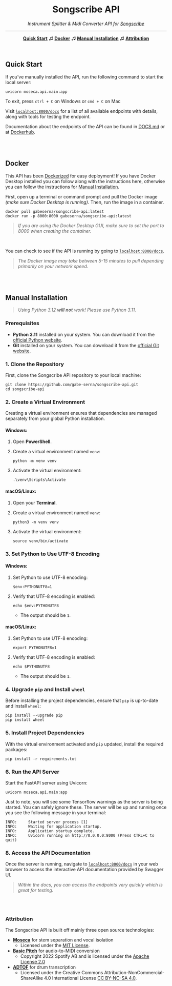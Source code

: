 <h1 align="center">Songscribe API</h1>
<p align="center"><i>Instrument Splitter & Midi Converter API for <a href="https://github.com/gabe-serna/songscribe">Songscribe</a></i></p>

<hr/>

<p align="center">
  <a href="#quick-start"><strong>Quick Start</strong></a> ♫
  <a href="#docker"><strong>Docker</strong></a> ♫
  <a href="#manual-installation"><strong>Manual Installation</strong></a> ♫
  <a href="#attribution"><strong>Attribution</strong></a>
</p>

<br/>

## Quick Start

If you've manually installed the API, run the following command to start the local server:
```commandline
uvicorn moseca.api.main:app
```

To exit, press `ctrl + C` on Windows or `cmd + C` on Mac

Visit [`localhost:8000/docs`](http://localhost:8000/docs) for a list of all available endpoints with details, along with tools for testing the endpoint.

Documentation about the endpoints of the API can be found in [DOCS.md](https://github.com/gabe-serna/songscribe-api/blob/main/README.md) or at [Dockerhub](https://hub.docker.com/r/gabeserna/songscribe-api).

<br/><br/>

## Docker

This API has been [Dockerized](https://hub.docker.com/r/gabeserna/songscribe-api/tags) for easy deployment! If you have Docker Desktop installed you can follow along with the instructions here, otherwise you  can follow the instructions for [Manual Installation](#manual-installation).

First, open up a terminal or command prompt and pull the Docker image *(make sure Docker Desktop is running)*. Then, run the image in a container.

```commandline
docker pull gabeserna/songscribe-api:latest
docker run -p 8000:8000 gabeserna/songscribe-api:latest
```
> *If you are using the Docker Desktop GUI, make sure to set the port to 8000 when creating the container.*

<br/>

You can check to see if the API is running by going to [`localhost:8000/docs`](http://localhost:8000/docs).

> *The Docker image may take between 5-15 minutes to pull depending primarily on your network speed.*

<br/><br/>

## Manual Installation

> *Using Python 3.12 **will not** work! Please use Python 3.11.*

### Prerequisites

- **Python 3.11** installed on your system. You can download it from the [official Python website](https://www.python.org/downloads/).
- **Git** installed on your system. You can download it from the [official Git website](https://git-scm.com/downloads).

### 1. Clone the Repository

First, clone the Songscribe API repository to your local machine:

```commandline
git clone https://github.com/gabe-serna/songscribe-api.git
cd songscribe-api
```

### 2. Create a Virtual Environment

Creating a virtual environment ensures that dependencies are managed separately from your global Python installation.

#### **Windows:**

1. Open **PowerShell**.

2. Create a virtual environment named `venv`:

    ```commandline
    python -m venv venv
    ```

3. Activate the virtual environment:

    ```commandline
    .\venv\Scripts\Activate
    ```

#### **macOS/Linux:**

1. Open your **Terminal**.

2. Create a virtual environment named `venv`:

    ```commandline
    python3 -m venv venv
    ```

3. Activate the virtual environment:

    ```commandline
    source venv/bin/activate
    ```

### 3. Set Python to Use UTF-8 Encoding

#### **Windows:**

1. Set Python to use UTF-8 encoding:

    ```commandline
    $env:PYTHONUTF8=1
    ```

2. Verify that UTF-8 encoding is enabled:

    ```commandline
    echo $env:PYTHONUTF8
    ```

    - The output should be `1`.

#### **macOS/Linux:**

1. Set Python to use UTF-8 encoding:

    ```commandline
    export PYTHONUTF8=1
    ```

2. Verify that UTF-8 encoding is enabled:

    ```commandline
    echo $PYTHONUTF8
    ```

    - The output should be `1`.

### 4. Upgrade `pip` and Install `wheel`

Before installing the project dependencies, ensure that `pip` is up-to-date and install `wheel`:

```commandline
pip install --upgrade pip
pip install wheel
```

### 5. Install Project Dependencies

With the virtual environment activated and `pip` updated, install the required packages:

```commandline
pip install -r requirements.txt
```

### 6. Run the API Server

Start the FastAPI server using Uvicorn:

```commandline
uvicorn moseca.api.main:app
```

Just to note, you will see some Tensorflow warnings as the server is being started. You can safely ignore these. The server will be up and running once you see the following message in your terminal:
```text
INFO:     Started server process [1]
INFO:     Waiting for application startup.
INFO:     Application startup complete.
INFO:     Uvicorn running on http://0.0.0.0:8000 (Press CTRL+C to quit)
```

### 8. Access the API Documentation

Once the server is running, navigate to [`localhost:8000/docs`](http://localhost:8000/docs) in your web browser to access the interactive API documentation provided by Swagger UI.

> *Within the docs, you can access the endpoints very quickly which is great for testing.*

<br/><br/>


### Attribution

The Songscribe API is built off mainly three open source technologies: 
- [**Moseca**](https://github.com/fabiogra/moseca) for stem separation and vocal isolation
  - Licensed under the [MIT License](https://opensource.org/license/MIT).
- [**Basic Pitch**](https://github.com/spotify/basic-pitch) for audio-to-MIDI conversion
  - Copyright 2022 Spotify AB and is licensed under the [Apache License 2.0](https://www.apache.org/licenses/LICENSE-2.0)
- [**ADTOF**](https://github.com/MZehren/ADTOF) for drum transcription
  - Licensed under the Creative Commons Attribution-NonCommercial-ShareAlike 4.0 International License [CC BY-NC-SA 4.0](https://creativecommons.org/licenses/by-nc-sa/4.0/).

